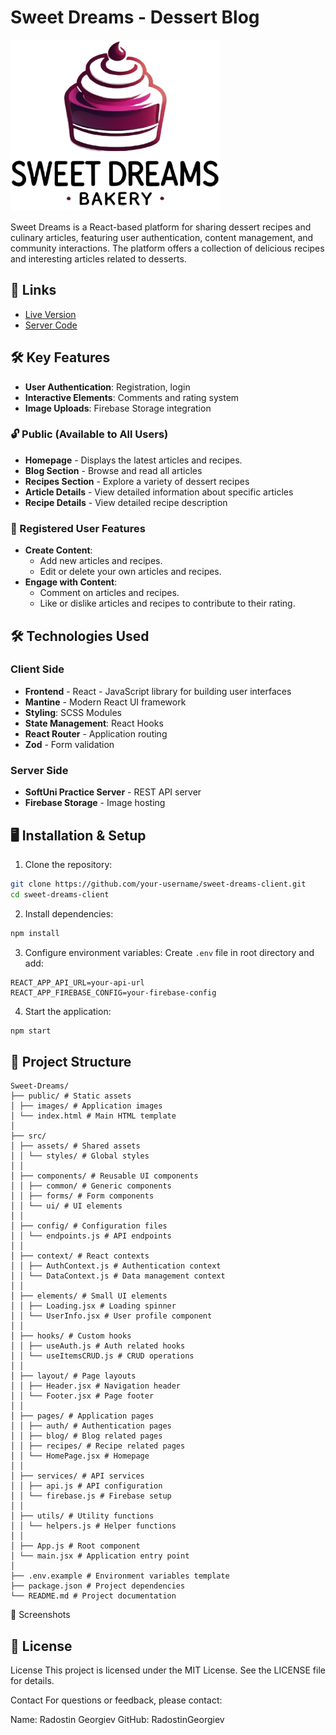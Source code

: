 # Sweet Dreams - Dessert Blog

![Sweet Dreams Logo](/public/images/logo1.png)

Sweet Dreams is a React-based platform for sharing dessert recipes and culinary articles, featuring user authentication, content management, and community interactions. The platform offers a collection of delicious recipes and interesting articles related to desserts.

## 🔗 Links

- [Live Version](https://sweet-dreams-react.netlify.app/)
- [Server Code](https://github.com/RadostinGeorgiev/sweet-dreams-server)

## 🛠 Key Features

- **User Authentication**: Registration, login
- **Interactive Elements**: Comments and rating system
- **Image Uploads**: Firebase Storage integration

### 🔓 Public (Available to All Users)

- **Homepage** - Displays the latest articles and recipes.
- **Blog Section** - Browse and read all articles
- **Recipes Section** - Explore a variety of dessert recipes
- **Article Details** - View detailed information about specific articles
- **Recipe Details** - View detailed recipe description

### 🔐 Registered User Features

- **Create Content**:
  - Add new articles and recipes.
  - Edit or delete your own articles and recipes.
- **Engage with Content**:
  - Comment on articles and recipes.
  - Like or dislike articles and recipes to contribute to their rating.

## 🛠 Technologies Used

### Client Side

- **Frontend** - React - JavaScript library for building user interfaces
- **Mantine** - Modern React UI framework
- **Styling**: SCSS Modules
- **State Management**: React Hooks
- **React Router** - Application routing
- **Zod** - Form validation

### Server Side

- **SoftUni Practice Server** - REST API server
- **Firebase Storage** - Image hosting

## 🖥 Installation & Setup

1. Clone the repository:

```bash
git clone https://github.com/your-username/sweet-dreams-client.git
cd sweet-dreams-client
```

2. Install dependencies:

```bash
npm install
```

3. Configure environment variables:
   Create `.env` file in root directory and add:

```
REACT_APP_API_URL=your-api-url
REACT_APP_FIREBASE_CONFIG=your-firebase-config
```

4. Start the application:

```bash
npm start
```

## 📂 Project Structure

```
Sweet-Dreams/
├── public/ # Static assets
│ ├── images/ # Application images
│ └── index.html # Main HTML template
│
├── src/
│ ├── assets/ # Shared assets
│ │ └── styles/ # Global styles
│ │
│ ├── components/ # Reusable UI components
│ │ ├── common/ # Generic components
│ │ ├── forms/ # Form components
│ │ └── ui/ # UI elements
│ │
│ ├── config/ # Configuration files
│ │ └── endpoints.js # API endpoints
│ │
│ ├── context/ # React contexts
│ │ ├── AuthContext.js # Authentication context
│ │ └── DataContext.js # Data management context
│ │
│ ├── elements/ # Small UI elements
│ │ ├── Loading.jsx # Loading spinner
│ │ └── UserInfo.jsx # User profile component
│ │
│ ├── hooks/ # Custom hooks
│ │ ├── useAuth.js # Auth related hooks
│ │ └── useItemsCRUD.js # CRUD operations
│ │
│ ├── layout/ # Page layouts
│ │ ├── Header.jsx # Navigation header
│ │ └── Footer.jsx # Page footer
│ │
│ ├── pages/ # Application pages
│ │ ├── auth/ # Authentication pages
│ │ ├── blog/ # Blog related pages
│ │ ├── recipes/ # Recipe related pages
│ │ └── HomePage.jsx # Homepage
│ │
│ ├── services/ # API services
│ │ ├── api.js # API configuration
│ │ └── firebase.js # Firebase setup
│ │
│ ├── utils/ # Utility functions
│ │ └── helpers.js # Helper functions
│ │
│ ├── App.js # Root component
│ └── main.jsx # Application entry point
│
├── .env.example # Environment variables template
├── package.json # Project dependencies
└── README.md # Project documentation
```

📸 Screenshots

## 📝 License

License
This project is licensed under the MIT License. See the LICENSE file for details.

Contact
For questions or feedback, please contact:

Name: Radostin Georgiev
GitHub: RadostinGeorgiev
